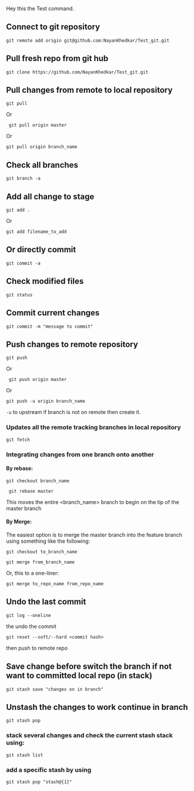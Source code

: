 Hey this the Test command.

## Connect to git repository

```git remote add origin git@github.com:NayanKhedkar/Test_git.git```

## Pull fresh repo from git hub

```git clone https://github.com/NayanKhedkar/Test_git.git```


## Pull changes from remote to local repository

```git pull ```

Or

``` git pull origin master```

Or

``` git pull origin branch_name ```
 
## Check all branches

```git branch -a```

## Add all change to stage

```git add .```
 
Or

```git add filename_to_add```

## Or directly commit

```git commit -a```

## Check modified files
```git status```

## Commit current changes 

```git commit -m "message to commit"```

## Push changes to remote repository

```git push ```

Or

``` git push origin master```

Or

``` git push -u origin branch_name ```

 ```-u``` to upstream if branch is not on remote then create it. 

### Updates all the remote tracking branches in local repository

``` git fetch ```

### Integrating changes from one branch onto another
#### By rebase:

```git checkout branch_name```

``` git rebase master```

This moves the entire <branch_name> branch to begin on the tip of the master branch

#### By Merge:

The easiest option is to merge the master branch into the feature branch using something like the following:

``` git checkout to_branch_name ```

``` git merge from_branch_name ```

Or, this to a one-liner:

```git merge to_repo_name from_repo_name```

## Undo the last commit

```git log --oneline ```

the undo the commit

```git reset --soft/--hard <commit hash> ```

then push to remote repo
## Save change before switch the branch if not want to committed local repo (in stack)

``` git stash save "changes on in branch" ```


## Unstash the changes to work continue in branch 

```git stash pop```



### stack several changes and check the current stash stack using:

``` git stash list ```

### add a specific stash by using

``` git stash pop "stash@{1}" ```
